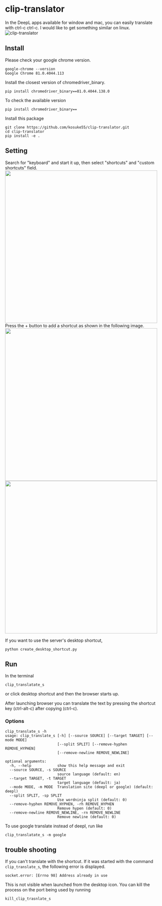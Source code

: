 # clip-translator
In the DeepL apps available for window and mac, you can easily translate with ctrl-c ctrl-c. I would like to get something similar on linux.  
![clip-translator](https://user-images.githubusercontent.com/39142679/85319755-f695eb80-b4fc-11ea-86a7-d5ab394b6818.gif)

## Install
Please check your google chrome version.  
```
google-chrome --version
Google Chrome 81.0.4044.113
```
Install the closest version of chromedriver_binary.
```
pip install chromedriver_binary==81.0.4044.138.0
```
To check the available version
```
pip install chromedriver_binary==
```

Install this package
```
git clone https://github.com/kosuke55/clip-translator.git  
cd clip-translator  
pip install -e .  
```

## Setting
Search for "keyboard" and start it up, then select "shortcuts" and "custom shortcuts" field.  
<img src="https://user-images.githubusercontent.com/39142679/85297416-aeb39c00-b4dd-11ea-8cce-74452bb11eb9.png" width="500">  
Press the + button to add a shortcut as shown in the following image.  
<img src="https://user-images.githubusercontent.com/39142679/85297176-66947980-b4dd-11ea-8350-b298da51c8c2.png" width="500">  
<img src="https://user-images.githubusercontent.com/39142679/85297169-64cab600-b4dd-11ea-82c7-e4749ce30069.png" width="500">  

If you want to use the server's desktop shortcut, 

```
python create_desktop_shortcut.py
```

## Run
In the terminal  

```
clip_translatate_s
```

or click desktop shortcut and then the browser starts up.  

After launching browser you can translate the text by pressing the shortcut key (ctrl-alt-c) after copying (ctrl-c).  

### Options
```
clip_translate_s -h
usage: clip_translate_s [-h] [--source SOURCE] [--target TARGET] [--mode MODE]
                        [--split SPLIT] [--remove-hyphen REMOVE_HYPHEN]
                        [--remove-newline REMOVE_NEWLINE]

optional arguments:
  -h, --help            show this help message and exit
  --source SOURCE, -s SOURCE
                        source language (default: en)
  --target TARGET, -t TARGET
                        target language (default: ja)
  --mode MODE, -m MODE  Translation site (deepl or google) (default: deepl)
  --split SPLIT, -sp SPLIT
                        Use wordninja split (default: 0)
  --remove-hyphen REMOVE_HYPHEN, -rh REMOVE_HYPHEN
                        Remove hypen (default: 0)
  --remove-newline REMOVE_NEWLINE, -rn REMOVE_NEWLINE
                        Remove newline (default: 0)
```

To use google translate instead of deepl, run like
```
clip_translatate_s -m google
```

## trouble shooting
If you can't translate with the shortcut.
If it was started with the command `clip_translate_s`, the following error is displayed.
```
socket.error: [Errno 98] Address already in use
```
This is not visible when launched from the desktop icon.
You can kill the process on the port being used by running
```
kill_clip_trasnlate_s
```
